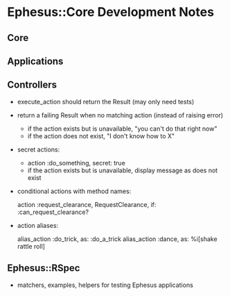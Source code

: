 # Ephesus::Core Development Notes

## Core

## Applications

## Controllers

- execute_action should return the Result (may only need tests)
- return a failing Result when no matching action (instead of raising error)
  - if the action exists but is unavailable, "you can't do that right now"
  - if the action does not exist, "I don't know how to X"

- secret actions:
  - action :do_something, secret: true
  - if the action exists but is unavailable, display message as does not exist

- conditional actions with method names:

  action :request_clearance, RequestClearance, if: :can_request_clearance?

- action aliases:

  alias_action :do_trick, as: :do_a_trick
  alias_action :dance, as: %i[shake rattle roll]

## Ephesus::RSpec

- matchers, examples, helpers for testing Ephesus applications
